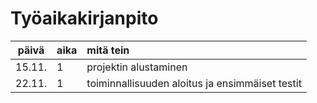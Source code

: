 # Työaikakirjanpito

| päivä | aika | mitä tein  |
| :----:|:-----| :-----|
| 15.11. | 1    | projektin alustaminen |
| 22.11. | 1    | toiminnallisuuden aloitus ja ensimmäiset testit |
